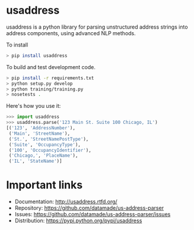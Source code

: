 usaddress
=================
usaddress is a python library for parsing unstructured address strings into address components, using advanced NLP methods.

To install
```bash
> pip install usaddress
```

To build and test development code.

```bash
> pip install -r requirements.txt
> python setup.py develop
> python training/training.py
> nosetests .
```

Here's how you use it:

```python
>>> import usaddress
>>> usaddress.parse('123 Main St. Suite 100 Chicago, IL')
[('123', 'AddressNumber'), 
 ('Main', 'StreetName'), 
 ('St.', 'StreetNamePostType'), 
 ('Suite', 'OccupancyType'), 
 ('100', 'OccupancyIdentifier'), 
 ('Chicago,', 'PlaceName'), 
 ('IL', 'StateName')]
```

Important links
===============

* Documentation: http://usaddress.rtfd.org/
* Repository: https://github.com/datamade/us-address-parser
* Issues: https://github.com/datamade/us-address-parser/issues
* Distribution: https://pypi.python.org/pypi/usaddress
